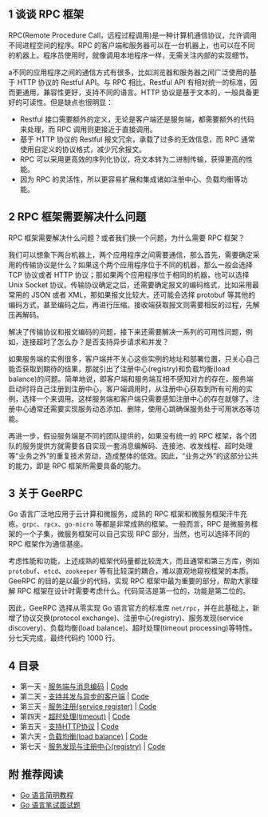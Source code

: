 ## 1 谈谈 RPC 框架

RPC(Remote Procedure Call，远程过程调用)是一种计算机通信协议，允许调用不同进程空间的程序。RPC 的客户端和服务器可以在一台机器上，也可以在不同的机器上。程序员使用时，就像调用本地程序一样，无需关注内部的实现细节。

a不同的应用程序之间的通信方式有很多，比如浏览器和服务器之间广泛使用的基于 HTTP 协议的 Restful API。与 RPC 相比，Restful API 有相对统一的标准，因而更通用，兼容性更好，支持不同的语言。HTTP 协议是基于文本的，一般具备更好的可读性。但是缺点也很明显：

- Restful 接口需要额外的定义，无论是客户端还是服务端，都需要额外的代码来处理，而 RPC 调用则更接近于直接调用。
- 基于 HTTP 协议的 Restful 报文冗余，承载了过多的无效信息，而 RPC 通常使用自定义的协议格式，减少冗余报文。
- RPC 可以采用更高效的序列化协议，将文本转为二进制传输，获得更高的性能。
- 因为 RPC 的灵活性，所以更容易扩展和集成诸如注册中心、负载均衡等功能。

## 2 RPC 框架需要解决什么问题

RPC 框架需要解决什么问题？或者我们换一个问题，为什么需要 RPC 框架？

我们可以想象下两台机器上，两个应用程序之间需要通信，那么首先，需要确定采用的传输协议是什么？如果这个两个应用程序位于不同的机器，那么一般会选择 TCP 协议或者 HTTP 协议；那如果两个应用程序位于相同的机器，也可以选择 Unix Socket 协议。传输协议确定之后，还需要确定报文的编码格式，比如采用最常用的 JSON 或者 XML，那如果报文比较大，还可能会选择 protobuf 等其他的编码方式，甚至编码之后，再进行压缩。接收端获取报文则需要相反的过程，先解压再解码。

解决了传输协议和报文编码的问题，接下来还需要解决一系列的可用性问题，例如，连接超时了怎么办？是否支持异步请求和并发？

如果服务端的实例很多，客户端并不关心这些实例的地址和部署位置，只关心自己能否获取到期待的结果，那就引出了注册中心(registry)和负载均衡(load balance)的问题。简单地说，即客户端和服务端互相不感知对方的存在，服务端启动时将自己注册到注册中心，客户端调用时，从注册中心获取到所有可用的实例，选择一个来调用。这样服务端和客户端只需要感知注册中心的存在就够了。注册中心通常还需要实现服务动态添加、删除，使用心跳确保服务处于可用状态等功能。

再进一步，假设服务端是不同的团队提供的，如果没有统一的 RPC 框架，各个团队的服务提供方就需要各自实现一套消息编解码、连接池、收发线程、超时处理等“业务之外”的重复技术劳动，造成整体的低效。因此，“业务之外”的这部分公共的能力，即是 RPC 框架所需要具备的能力。

## 3 关于 GeeRPC

Go 语言广泛地应用于云计算和微服务，成熟的 RPC 框架和微服务框架汗牛充栋。`grpc`、`rpcx`、`go-micro` 等都是非常成熟的框架。一般而言，RPC 是微服务框架的一个子集，微服务框架可以自己实现 RPC 部分，当然，也可以选择不同的 RPC 框架作为通信基座。

考虑性能和功能，上述成熟的框架代码量都比较庞大，而且通常和第三方库，例如 `protobuf`、`etcd`、`zookeeper` 等有比较深的耦合，难以直观地窥视框架的本质。GeeRPC 的目的是以最少的代码，实现 RPC 框架中最为重要的部分，帮助大家理解 RPC 框架在设计时需要考虑什么。代码简洁是第一位的，功能是第二位的。

因此，GeeRPC 选择从零实现 Go 语言官方的标准库 `net/rpc`，并在此基础上，新增了协议交换(protocol exchange)、注册中心(registry)、服务发现(service discovery)、负载均衡(load balance)、超时处理(timeout processing)等特性。分七天完成，最终代码约 1000 行。

## 4 目录

- 第一天 - [服务端与消息编码](https://geektutu.com/post/geerpc-day1.html) | [Code](https://geektutu.com/post/gee-rpc/day1-codec)
- 第二天 - [支持并发与异步的客户端](https://geektutu.com/post/geerpc-day2.html) | [Code](https://geektutu.com/post/gee-rpc/day2-client)
- 第三天 - [服务注册(service register)](https://geektutu.com/post/geerpc-day3.html) | [Code](https://geektutu.com/post/gee-rpc/day3-service)
- 第四天 - [超时处理(timeout)](https://geektutu.com/post/geerpc-day4.html) | [Code](https://geektutu.com/post/gee-rpc/day4-timeout)
- 第五天 - [支持HTTP协议](https://geektutu.com/post/geerpc-day5.html) | [Code](https://geektutu.com/post/gee-rpc/day5-http-debug)
- 第六天 - [负载均衡(load balance)](https://geektutu.com/post/geerpc-day6.html) | [Code](https://geektutu.com/post/gee-rpc/day6-load-balance)
- 第七天 - [服务发现与注册中心(registry)](https://geektutu.com/post/geerpc-day7.html) | [Code](https://geektutu.com/post/gee-rpc/day7-registry)

## 附 推荐阅读

- [Go 语言简明教程](https://geektutu.com/post/quick-golang.html)
- [Go 语言笔试面试题](https://geektutu.com/post/qa-golang.html)